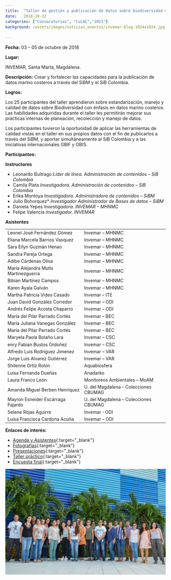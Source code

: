 ```yaml
---
title:  "Taller de gestión y publicación de datos sobre biodiversidad marina – SiBM"
date:   2018-10-22
categories: ["Convocatorias", "CvLAC","2021"]
background: /assets/images/noticias_eventos/invemar-blog-1024x1024.jpg

---
```


**Fecha:**
03 – 05 de octubre de 2018

**Lugar:**

INVEMAR, Santa Marta, Magdalena.

**Descripción:**
Crear y fortalecer las capacidades para la publicación de datos marino costeros a través del SiBM y el SiB Colombia. 

 

**Logros:**

Los 25 participantes del taller aprendieron sobre estandarización, manejo y calidad de datos sobre Biodiversidad con énfasis en datos marino costeros. Las habilidades adquiridas durante el taller les permitirán mejorar sus prácticas internas de planeación, recolección y manejo de datos.

Los participantes tuvieron la oportunidad de aplicar las herramientas de calidad vistas en el taller en sus propios datos con el fin de publicarlos a través del SiBM, y aportar simultáneamente al SiB Colombia y a las iniciativas internacionales GBIF y OBIS.

 

**Participantes:**

**Instructores**

* Leonardo Buitrago
*Líder de línea. Administración de contenidos – SiB Colombia*
* Camila Plata
*Investigadora. Administración de contenidos – SiB Colombia*
* Erika Montoya
*Investigadora. Administradora de contenidos – SiBM*
* Julio Bohorquez*
*Investigador Administrador de Bases de datos – SiBM*
* Daniela Yepes
*Investigadora. INVEMAR – MHNMC*
* Felipe Valencia
*Investigador. INVEMAR*

**Asistentes**

|        |          |
|:------------- |:-------------|
|Leonel  José Fernández Gómez|  Invemar  –  MHNMC|
|Eliana  Marcela Barrios Vasquez|Invemar – MHNMC|
|Sara  Eilyn Guzmán Henao	|Invemar – MHNMC|
|Sandra Pareja Ortega	|Invemar – MHNMC|
|Adibe Cárdenas Oliva|Invemar – MHNMC|
|María Alejandra Mutis Martínezguerra|Invemar – MHNMC|
|Bibian Martínez Campos|Invemar – MHNMC|
|Karen Ayala Galván	|Invemar – MHNMC|
|Martha Patricia Vides Casado|Invemar – ITE|
|Juan  David González Corredor|	Invemar – ODI|
|Andrés Felipe Acosta Chaparro|	Invemar – ODI|
|María  del Pilar Parrado Cortés	|Invemar – BEC|
|María Juliana Vanegas González|	Invemar – BEC|
|María  del Pilar Parrado Cortés		|Invemar – BEC|
|Maryela Paola Bolaño Lara	|Invemar – CSC|
|enry Fabian Bustos Ordoñez|Invemar – CSC|
|Alfredo Luis Rodríguez Jimenez|Invemar – VAR|
|Jorge Luis Alvarez Gutiérrez|Invemar – VAR|
|Shilenne Ortíz Rolón|Aquabiosfera|
|Luisa Fernanda Dueñas|Anadarko|
|Laura  Franco León	|Monitoreos Ambientales – MoAM|
|Amanda Miguel Berben Henríquez	|U. del Magdalena – Colecciones CBUMAG|
|Mayron Esneider Escárraga Fajardo|U. del Magdalena – Colecciones CBUMAG|
|Selene  Rojas Aguirre|Invemar -ODI|
|Luisa Francisca Cardona Acuña|	Invemar – ODI|

**Enlaces de interés:**

- [Agenda y Asistentes](https://drive.google.com/drive/folders/1AalOw2ElnEnWtUNAdHwmV9dNdTBkTWA_){:target="_blank"}
- [Fotografías](https://drive.google.com/drive/folders/12aF7MyQij2pI1hAROjDP6NDhKYeiACj1){:target="_blank"}
- [Presentaciones](https://drive.google.com/drive/folders/19PWbN2SYrRhExf456QzNntE06zEc-fm6){:target="_blank"}
- [Taller práctico](https://drive.google.com/drive/folders/1sr2Y5OofT7K-IVrwDumXkZ0CMFGipQWB){:target="_blank"}
- [Encuesta final](https://drive.google.com/file/d/1hEyEbyFAyqO9ywHFxs8DD11heK2u1bi-/view){:target="_blank"}

<img src="/assets/images/noticias_eventos/SiBM-SIBCo_oct2018-1024x673.jpg" width=770>
